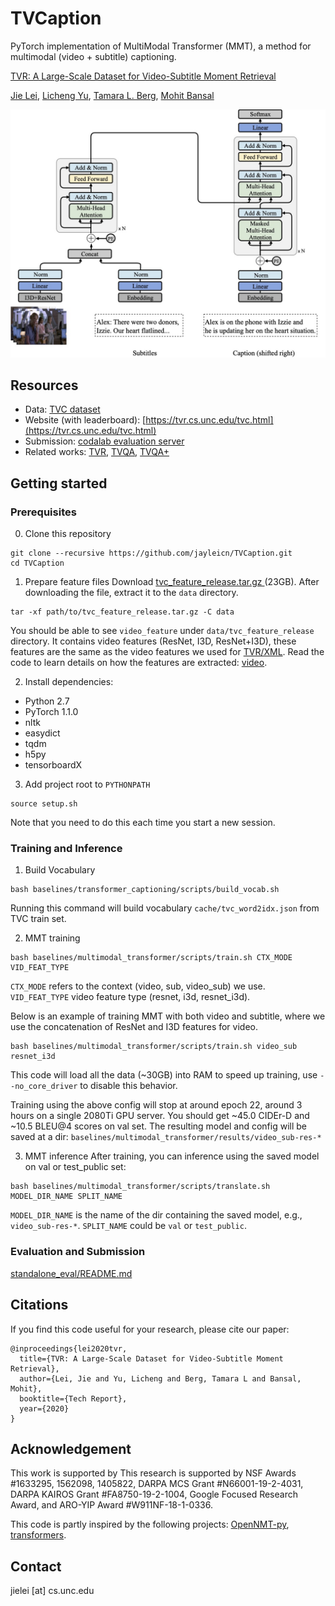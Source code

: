 TVCaption
===
PyTorch implementation of MultiModal Transformer (MMT), a method for multimodal (video + subtitle) captioning.

[TVR: A Large-Scale Dataset for Video-Subtitle Moment Retrieval](https://arxiv.org/abs/2001.09099)

[Jie Lei](http://www.cs.unc.edu/~jielei/), [Licheng Yu](http://www.cs.unc.edu/~licheng/),
[Tamara L. Berg](http://tamaraberg.com/), [Mohit Bansal](http://www.cs.unc.edu/~mbansal/)


<p align="center" >
  <img src="./imgs/tvc_model_overview.png" width="600"/>
</p>


## Resources
- Data: [TVC dataset](./data/)
- Website (with leaderboard): [https://tvr.cs.unc.edu/tvc.html](https://tvr.cs.unc.edu/tvc.html)
- Submission: [codalab evaluation server](https://competitions.codalab.org/competitions/22814)
- Related works: [TVR](https://github.com/jayleicn/TVRetrieval), [TVQA](https://github.com/jayleicn/TVQA), [TVQA+](https://github.com/jayleicn/TVQAplus)


## Getting started
### Prerequisites
0. Clone this repository
```
git clone --recursive https://github.com/jayleicn/TVCaption.git
cd TVCaption
```

1. Prepare feature files
Download [tvc_feature_release.tar.gz ](https://drive.google.com/file/d/1bSjxbKSxp1qEBCSwAmk8YlkRl1ztgrWO/view?usp=sharing) (23GB).
After downloading the file, extract it to the `data` directory.
```
tar -xf path/to/tvc_feature_release.tar.gz -C data
```
You should be able to see `video_feature` under `data/tvc_feature_release` directory. 
It contains video features (ResNet, I3D, ResNet+I3D), these features are the same as the video features 
we used for [TVR/XML](https://github.com/jayleicn/TVRetrieval). 
Read the code to learn details on how the features are extracted: 
[video](https://github.com/jayleicn/TVRetrieval/tree/master/utils/video_feature).


2. Install dependencies:
- Python 2.7
- PyTorch 1.1.0
- nltk
- easydict
- tqdm
- h5py
- tensorboardX

3. Add project root to `PYTHONPATH`
```
source setup.sh
```
Note that you need to do this each time you start a new session.

### Training and Inference

1. Build Vocabulary
```
bash baselines/transformer_captioning/scripts/build_vocab.sh
```
Running this command will build vocabulary `cache/tvc_word2idx.json` from TVC train set. 
 

2. MMT training
```
bash baselines/multimodal_transformer/scripts/train.sh CTX_MODE VID_FEAT_TYPE
```
`CTX_MODE` refers to the context (video, sub, video_sub) we use. 
`VID_FEAT_TYPE` video feature type (resnet, i3d, resnet_i3d). 

Below is an example of training MMT with both video and subtitle, where we use 
the concatenation of ResNet and I3D features for video.
```
bash baselines/multimodal_transformer/scripts/train.sh video_sub resnet_i3d
```
This code will load all the data (~30GB) into RAM to speed up training,
use `--no_core_driver` to disable this behavior. 

Training using the above config will stop at around epoch 22, around 3 hours on a single 2080Ti GPU server.
You should get ~45.0 CIDEr-D and ~10.5 BLEU@4 scores on val set. 
The resulting model and config will be saved at a dir: `baselines/multimodal_transformer/results/video_sub-res-*`

3. MMT inference
After training, you can inference using the saved model on val or test_public set:
```
bash baselines/multimodal_transformer/scripts/translate.sh MODEL_DIR_NAME SPLIT_NAME
```
`MODEL_DIR_NAME` is the name of the dir containing the saved model, 
e.g., `video_sub-res-*`.  `SPLIT_NAME` could be `val` or `test_public`. 



### Evaluation and Submission
[standalone_eval/README.md](standalone_eval/README.md)


## Citations
If you find this code useful for your research, please cite our paper:
```
@inproceedings{lei2020tvr,
  title={TVR: A Large-Scale Dataset for Video-Subtitle Moment Retrieval},
  author={Lei, Jie and Yu, Licheng and Berg, Tamara L and Bansal, Mohit},
  booktitle={Tech Report},
  year={2020}
}
```

## Acknowledgement
This work is supported by This research is supported by NSF Awards #1633295, 1562098, 1405822, 
DARPA MCS Grant #N66001-19-2-4031, DARPA KAIROS Grant #FA8750-19-2-1004, 
Google Focused Research Award, and ARO-YIP Award #W911NF-18-1-0336.

This code is partly inspired by the following projects: 
[OpenNMT-py](https://github.com/OpenNMT/OpenNMT-py), 
[transformers](https://github.com/huggingface/transformers).

## Contact
jielei [at] cs.unc.edu
